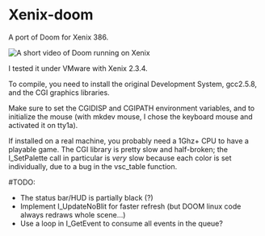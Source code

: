 # Xenix-doom
A port of Doom for Xenix 386.

![A short video of Doom running on Xenix](Doom_on_Xenix.gif)

I tested it under VMware with Xenix 2.3.4.

To compile, you need to install the original Development System, gcc2.5.8, and the CGI
graphics libraries.

Make sure to set the CGIDISP and CGIPATH environment variables, and to initialize the 
mouse (with mkdev mouse, I chose the keyboard mouse and activated it on tty1a).

If installed on a real machine, you probably need a 1Ghz+ CPU to have a playable game.
The CGI library is pretty slow and half-broken; the I_SetPalette call in particular 
is *very* slow because each color is set individually, due to a bug in the vsc_table
function.

#TODO: 
- The status bar/HUD is partially black (?)
- Implement I_UpdateNoBlit for faster refresh (but DOOM linux code always redraws whole scene...)
- Use a loop in I_GetEvent to consume all events in the queue?



